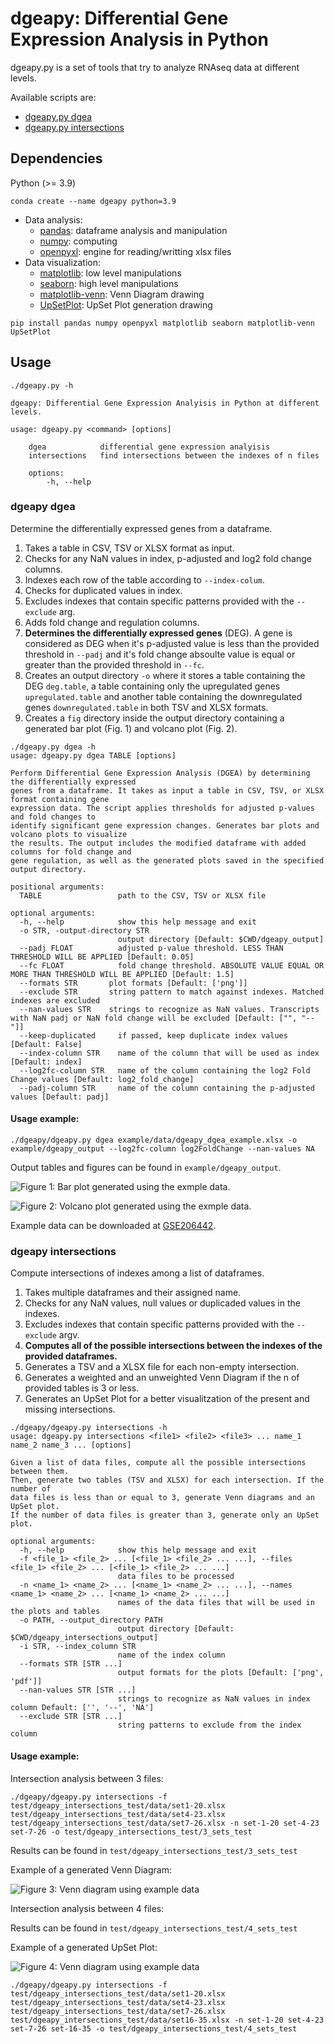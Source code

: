 # dgeapy: Differential Gene Expression Analysis in Python

dgeapy.py is a set of tools that try to analyze RNAseq data at different levels.

Available scripts are:

- [dgeapy.py dgea](#dgeapy-dgea) 
- [dgeapy.py intersections](#dgeapy-intersections)

## Dependencies

Python (>= 3.9)

```shell
conda create --name dgeapy python=3.9
```

- Data analysis:
    - [pandas](<https://pypi.org/project/pandas/>): dataframe analysis and
      manipulation
    - [numpy](<https://pypi.org/project/numpy/>): computing
    - [openpyxl](<https://pypi.org/project/openpyxl/>): engine for reading/writting xlsx files
- Data visualization:
    - [matplotlib](<https://pypi.org/project/matplotlib/>): low level manipulations
    - [seaborn](<https://pypi.org/project/seaborn/>): high level manipulations
    - [matplotlib-venn](<https://pypi.org/project/matplotlib-venn/>): Venn Diagram drawing
    - [UpSetPlot](<https://pypi.org/project/UpSetPlot/>): UpSet Plot generation drawing

```shell
pip install pandas numpy openpyxl matplotlib seaborn matplotlib-venn UpSetPlot
```
## Usage

```
./dgeapy.py -h

dgeapy: Differential Gene Expression Analyisis in Python at different levels.

usage: dgeapy.py <command> [options]

    dgea            differential gene expression analyisis
    intersections   find intersections between the indexes of n files

    options:
        -h, --help
```

### dgeapy dgea

Determine the differentially expressed genes from a dataframe.

1. Takes a table in CSV, TSV or XLSX format as input.
2. Checks for any NaN values in index, p-adjusted and log2 fold change columns.
3. Indexes each row of the table according to `--index-colum`. 
4. Checks for duplicated values in index.
5. Excludes indexes that contain specific patterns provided with the `--exclude` arg.
6. Adds fold change and regulation columns.
7. **Determines the differentially expressed genes** (DEG). A gene is considered as DEG when it's p-adjusted value is less than the provided threshold in `--padj` and it's fold change absoulte value is equal or greater than the provided threshold in `--fc`.
8. Creates an output directory `-o` where it stores a table containing the DEG `deg.table`, a table containing only the upregulated genes `upregulated.table` and another table containing the downregulated genes `downregulated.table` in both TSV and XLSX formats.
9. Creates a `fig` directory inside the output directory containing a generated bar plot (Fig. 1)
   and volcano plot (Fig. 2).

```
./dgeapy.py dgea -h
usage: dgeapy.py dgea TABLE [options]

Perform Differential Gene Expression Analysis (DGEA) by determining the differentially expressed
genes from a dataframe. It takes as input a table in CSV, TSV, or XLSX format containing gene
expression data. The script applies thresholds for adjusted p-values and fold changes to
identify significant gene expression changes. Generates bar plots and volcano plots to visualize
the results. The output includes the modified dataframe with added columns for fold change and
gene regulation, as well as the generated plots saved in the specified output directory.

positional arguments:
  TABLE                 path to the CSV, TSV or XLSX file

optional arguments:
  -h, --help            show this help message and exit
  -o STR, -output-directory STR
                        output directory [Default: $CWD/dgeapy_output]
  --padj FLOAT          adjusted p-value threshold. LESS THAN THRESHOLD WILL BE APPLIED [Default: 0.05]
  --fc FLOAT            fold change threshold. ABSOLUTE VALUE EQUAL OR MORE THAN THRESHOLD WILL BE APPLIED [Default: 1.5]
  --formats STR       plot formats [Default: ['png']]
  --exclude STR       string pattern to match against indexes. Matched indexes are excluded
  --nan-values STR    strings to recognize as NaN values. Transcripts with NaN padj or NaN fold change will be excluded [Default: ["", "--"]]
  --keep-duplicated     if passed, keep duplicate index values [Default: False]
  --index-column STR    name of the column that will be used as index [Default: index]
  --log2fc-column STR   name of the column containing the log2 Fold Change values [Default: log2_fold_change]
  --padj-column STR     name of the column containing the p-adjusted values [Default: padj]
```

#### Usage example:

```shell
./dgeapy/dgeapy.py dgea example/data/dgeapy_dgea_example.xlsx -o example/dgeapy_output --log2fc-column log2FoldChange --nan-values NA
```

Output tables and figures can be found in `example/dgeapy_output`.

![**Figure 1**: Bar plot generated using the exmple data.](example/dgeapy_output/fig/barplot.png)

![**Figure 2**: Volcano plot generated using the exmple data.](example/dgeapy_output/fig/volcano.png)

Example data can be downloaded at [GSE206442](<https://www.ncbi.nlm.nih.gov/geo/download/?acc=GSE206442&format=file&file=GSE206442%5FGIBERT%5F01%5Fnew%5Fannot%5Fwo%5Foutlier%5FSTAT%5Fvs%5FLOG%5Fresults%2Exlsx>).

### dgeapy intersections

Compute intersections of indexes among a list of dataframes.

1. Takes multiple dataframes and their assigned name.
2. Checks for any NaN values, null values or duplicaded values in the indexes.
3. Excludes indexes that contain specific patterns provided with the `--exclude` argv.
4. **Computes all of the possible intersections between the indexes of the provided dataframes.**
5. Generates a TSV and a XLSX file for each non-empty intersection.
6. Generates a weighted and an unweighted Venn Diagram if the n of provided
   tables is 3 or less.
7. Generates an UpSet Plot for a better visualitzation of the present and
   missing intersections.

```
./dgeapy/dgeapy.py intersections -h
usage: dgeapy.py intersections <file1> <file2> <file3> ... name_1 name_2 name_3 ... [options]

Given a list of data files, compute all the possible intersections between them.
Then, generate two tables (TSV and XLSX) for each intersection. If the number of 
data files is less than or equal to 3, generate Venn diagrams and an UpSet plot.
If the number of data files is greater than 3, generate only an UpSet plot.

optional arguments:
  -h, --help            show this help message and exit
  -f <file_1> <file_2> ... [<file_1> <file_2> ... ...], --files <file_1> <file_2> ... [<file_1> <file_2> ... ...]
                        data files to be processed
  -n <name_1> <name_2> ... [<name_1> <name_2> ... ...], --names <name_1> <name_2> ... [<name_1> <name_2> ... ...]
                        names of the data files that will be used in the plots and tables
  -o PATH, --output_directory PATH
                        output directory [Default: $CWD/dgeapy_intersections_output]
  -i STR, --index_column STR
                        name of the index column
  --formats STR [STR ...]
                        output formats for the plots [Default: ['png', 'pdf']]
  --nan-values STR [STR ...]
                        strings to recognize as NaN values in index column Default: ['', '--', 'NA']
  --exclude STR [STR ...]
                        string patterns to exclude from the index column
```

#### Usage example:

Intersection analysis between 3 files:

```shell
./dgeapy/dgeapy.py intersections -f test/dgeapy_intersections_test/data/set1-20.xlsx test/dgeapy_intersections_test/data/set4-23.xlsx test/dgeapy_intersections_test/data/set7-26.xlsx -n set-1-20 set-4-23 set-7-26 -o test/dgeapy_intersections_test/3_sets_test
```
Results can be found in `test/dgeapy_intersections_test/3_sets_test`

Example of a generated Venn Diagram: 

![**Figure 3**: Venn diagram using example
data](test/dgeapy_intersections_test/3_sets_test/fig/venn3_unweighted.png)

Intersection analysis between 4 files:

Results can be found in `test/dgeapy_intersections_test/4_sets_test`

Example of a generated UpSet Plot:

![**Figure 4**: Venn diagram using example
data](test/dgeapy_intersections_test/4_sets_test/fig/upset.png)

```shell
./dgeapy/dgeapy.py intersections -f test/dgeapy_intersections_test/data/set1-20.xlsx test/dgeapy_intersections_test/data/set4-23.xlsx test/dgeapy_intersections_test/data/set7-26.xlsx test/dgeapy_intersections_test/data/set16-35.xlsx -n set-1-20 set-4-23 set-7-26 set-16-35 -o test/dgeapy_intersections_test/4_sets_test
```
